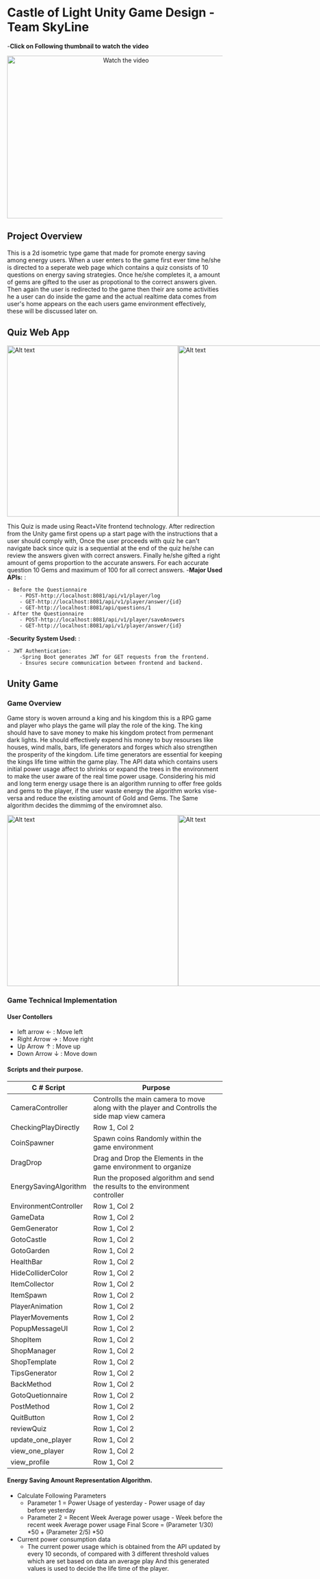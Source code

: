 # Castle of Light Unity Game Design - Team SkyLine

-**Click on Following thumbnail to watch the video**
<div align="center">
<a href="https://www.youtube.com/watch?v=I8CCBwNVUak">
  <img src="https://img.youtube.com/vi/I8CCBwNVUak/0.jpg" width="540" height="380" alt="Watch the video">
</a>
</div>

## Project Overview

This is a 2d isometric type game that made for promote energy saving among energy users. When a user enters to the game first ever time he/she is directed to a seperate web page which contains a quiz consists of 10 questions on energy saving strategies. Once he/she completes it, a amount of gems are gifted to the user as propotional to the correct answers given. Then again the user is redirected to the game then their are some activities he a user can do inside the game and the actual realtime data comes from user's home appears on the each users game environment effectively, these will be discussed later on.


## Quiz Web App
<div style="display: flex; justify-content: space-between; align-items: center;">
  <img src="https://drive.google.com/uc?id=1W51LEwKUBYpgmqBDI1NgVDs2BsOCWE0e" alt="Alt text" width="400">
  <img src="https://drive.google.com/uc?id=1Hbc6uWI94baHjARSk_FiNDUvrz3B1WtY" alt="Alt text" width="400">
  <img src="https://drive.google.com/uc?id=1toO5KQ29jI_r5wWKdSk3tRLeieulmraV" alt="Alt text" width="400">
  <img src="https://drive.google.com/uc?id=1EwqVZkdTaDy3l4VqktfMRt9b3GgQ5zHQ" alt="Alt text" width="400">
</div>

This Quiz is made using React+Vite frontend technology. After redirection from the Unity game first opens up a start page with the instructions that a user should comply with, Once the user proceeds with quiz he can't navigate back since quiz is a sequential at the end of the quiz he/she can review the answers given with correct answers. Finally he/she gifted a right amount of gems proportion to the accurate answers. For each accurate question 10 Gems and maximum of 100 for all correct answers.
-**Major Used APIs:** :

    - Before the Questionnaire
        - POST-http://localhost:8081/api/v1/player/log
        - GET-http://localhost:8081/api/v1/player/answer/{id}
        - GET-http://localhost:8081/api/questions/1
    - After the Questionnaire
        - POST-http://localhost:8081/api/v1/player/saveAnswers
        - GET-http://localhost:8081/api/v1/player/answer/{id}

-**Security System Used:** :

    - JWT Authentication:
        -Spring Boot generates JWT for GET requests from the frontend.
        - Ensures secure communication between frontend and backend.
        
## Unity Game
### Game Overview
Game story is woven arround a king and his kingdom this is a RPG game and player who plays the game will play the role of the king. The king should have to save money to make his kingdom protect from permenant dark lights. He should effectively expend his money to buy resourses like houses, wind malls, bars, life generators and forges which also strengthen the prosperity of the kingdom. Life time generators are essential for keeping the kings life time within the game play. The API data which contains users initial power usage affect to shrinks or expand the trees in the environment to make the user aware of the real time power usage. Considering his mid and long term energy usage there is an algorithm running to offer free golds and gems to the player, if the user waste energy the algorithm works vise-versa and reduce the existing amount of Gold and Gems. The Same algorithm decides the dimmimg of the enviromnet also.

<div style="display: flex; justify-content: space-between; align-items: center;">
  <img src="https://drive.google.com/uc?id=16lsK7pnL35aMut_tX30zhGl8urGHJsKH" alt="Alt text" width="400">
  <img src="https://drive.google.com/uc?id=1tJfbWn5pxsRCRJnijtiFkHCT7bIfU8Ll" alt="Alt text" width="400">
  <img src="https://drive.google.com/uc?id=1kz3BwNwnMXteeAGfq08T64fU4D019zNo" alt="Alt text" width="400">
  <img src="https://drive.google.com/uc?id=1-ZAdxFBzSxIFVYpC9n_5dmefG-zz178d" alt="Alt text" width="400">
</div>

### Game Technical Implementation
#### User Contollers

- left arrow  ← : Move left 
- Right Arrow  → : Move right
- Up Arrow  ↑ : Move up
- Down Arrow  ↓ : Move down

#### Scripts and their purpose.

| C # Script | Purpose | 
|----------|----------|
| CameraController | Controlls the main camera to move along with the player and Controlls the side map view camera | 
| CheckingPlayDirectly | Row 1, Col 2 | 
| CoinSpawner| Spawn coins Randomly within the game environment |
| DragDrop | Drag and Drop the Elements in the game environment to organize |
| EnergySavingAlgorithm | Run the proposed algorithm and send the results to the environment controller |
| EnvironmentController | Row 1, Col 2 |
| GameData | Row 1, Col 2 |
| GemGenerator | Row 1, Col 2 |
| GotoCastle | Row 1, Col 2 |
| GotoGarden | Row 1, Col 2 |
| HealthBar | Row 1, Col 2 |
| HideColliderColor | Row 1, Col 2 |
| ItemCollector | Row 1, Col 2 |
| ItemSpawn | Row 1, Col 2 |
| PlayerAnimation| Row 1, Col 2 |
| PlayerMovements | Row 1, Col 2 |
| PopupMessageUI | Row 1, Col 2 |
| ShopItem | Row 1, Col 2 |
| ShopManager | Row 1, Col 2 |
| ShopTemplate | Row 1, Col 2 |
| TipsGenerator | Row 1, Col 2 |
| BackMethod | Row 1, Col 2 |
| GotoQuetionnaire | Row 1, Col 2 |
| PostMethod | Row 1, Col 2 |
| QuitButton | Row 1, Col 2 |
| reviewQuiz | Row 1, Col 2 |
| update_one_player | Row 1, Col 2 |
| view_one_player | Row 1, Col 2 |
| view_profile | Row 1, Col 2 |

#### Energy Saving Amount Representation Algorithm.

* Calculate Following Parameters
    - Parameter 1 = Power Usage of yesterday - Power usage of day before yesterday
    - Parameter 2 = Recent Week Average power usage - Week before the recent week Average power usage Final Score = (Parameter 1/30) *50 + (Parameter 2/5) *50
* Current power consumption data
    - The current power usage which is obtained from the API updated by every 10 seconds, of compared with 3 different threshold values which are set based on data an average play And this generated values is used to decide the life time of the player.

